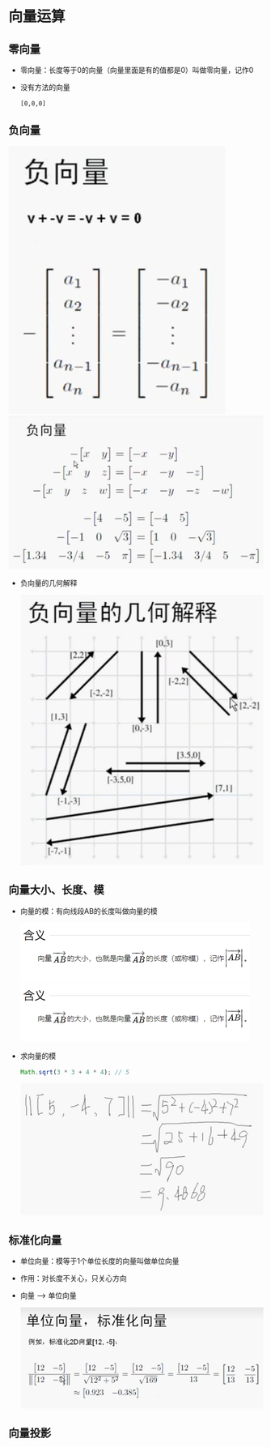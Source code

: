 # 向量运算

## 零向量

+ 零向量：长度等于0的向量（向量里面是有的值都是0）叫做零向量，记作0
+ 没有方法的向量

  ```
  [0,0,0]
  ```

## 负向量

  ![负向量](./images/负向量.png)
  ![负向量的计算](./images/负向量的计算.png)

+ 负向量的几何解释

  ![负向量的几何解释](./images/负向量的几何解释.png)

## 向量大小、长度、模

+ 向量的模：有向线段AB的长度叫做向量的模

  ![向量的模](./images/向量的模.png)
  ![向量的模](./images/向量的模.png)

+ 求向量的模

  ```js
  Math.sqrt(3 * 3 + 4 * 4); // 5
  ```

  ![向量的模](./images/求向量的模.png)

## 标准化向量

+ 单位向量：模等于1个单位长度的向量叫做单位向量
+ 作用：对长度不关心，只关心方向

+ 向量 --> 单位向量

  ![](./images/向量转单位向量.png)

## 向量投影
